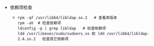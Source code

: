 - 依赖项检查
	- ```
	  rpm -qf /usr/lib64/libldap.so.2   # 查看库版本
	  rpm -aV  # 检查依赖项
	  ldconfig -p | grep libldap   # 检查依赖项
	  ldd /usr/libexec/sudo/sudoers.so 和 ldd /usr/lib64/libldap-2.4.so.2   检查其它依赖项
	  ```